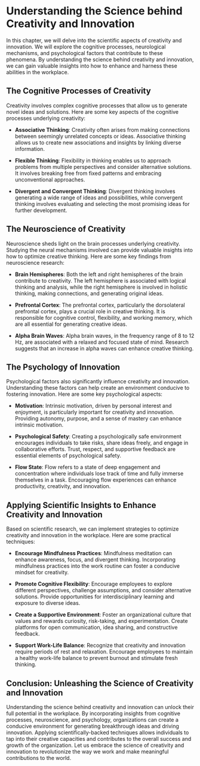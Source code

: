 Understanding the Science behind Creativity and Innovation
===================================================================

In this chapter, we will delve into the scientific aspects of creativity and innovation. We will explore the cognitive processes, neurological mechanisms, and psychological factors that contribute to these phenomena. By understanding the science behind creativity and innovation, we can gain valuable insights into how to enhance and harness these abilities in the workplace.

The Cognitive Processes of Creativity
-------------------------------------

Creativity involves complex cognitive processes that allow us to generate novel ideas and solutions. Here are some key aspects of the cognitive processes underlying creativity:

* **Associative Thinking**: Creativity often arises from making connections between seemingly unrelated concepts or ideas. Associative thinking allows us to create new associations and insights by linking diverse information.

* **Flexible Thinking**: Flexibility in thinking enables us to approach problems from multiple perspectives and consider alternative solutions. It involves breaking free from fixed patterns and embracing unconventional approaches.

* **Divergent and Convergent Thinking**: Divergent thinking involves generating a wide range of ideas and possibilities, while convergent thinking involves evaluating and selecting the most promising ideas for further development.

The Neuroscience of Creativity
------------------------------

Neuroscience sheds light on the brain processes underlying creativity. Studying the neural mechanisms involved can provide valuable insights into how to optimize creative thinking. Here are some key findings from neuroscience research:

* **Brain Hemispheres**: Both the left and right hemispheres of the brain contribute to creativity. The left hemisphere is associated with logical thinking and analysis, while the right hemisphere is involved in holistic thinking, making connections, and generating original ideas.

* **Prefrontal Cortex**: The prefrontal cortex, particularly the dorsolateral prefrontal cortex, plays a crucial role in creative thinking. It is responsible for cognitive control, flexibility, and working memory, which are all essential for generating creative ideas.

* **Alpha Brain Waves**: Alpha brain waves, in the frequency range of 8 to 12 Hz, are associated with a relaxed and focused state of mind. Research suggests that an increase in alpha waves can enhance creative thinking.

The Psychology of Innovation
----------------------------

Psychological factors also significantly influence creativity and innovation. Understanding these factors can help create an environment conducive to fostering innovation. Here are some key psychological aspects:

* **Motivation**: Intrinsic motivation, driven by personal interest and enjoyment, is particularly important for creativity and innovation. Providing autonomy, purpose, and a sense of mastery can enhance intrinsic motivation.

* **Psychological Safety**: Creating a psychologically safe environment encourages individuals to take risks, share ideas freely, and engage in collaborative efforts. Trust, respect, and supportive feedback are essential elements of psychological safety.

* **Flow State**: Flow refers to a state of deep engagement and concentration where individuals lose track of time and fully immerse themselves in a task. Encouraging flow experiences can enhance productivity, creativity, and innovation.

Applying Scientific Insights to Enhance Creativity and Innovation
-----------------------------------------------------------------

Based on scientific research, we can implement strategies to optimize creativity and innovation in the workplace. Here are some practical techniques:

* **Encourage Mindfulness Practices**: Mindfulness meditation can enhance awareness, focus, and divergent thinking. Incorporating mindfulness practices into the work routine can foster a conducive mindset for creativity.

* **Promote Cognitive Flexibility**: Encourage employees to explore different perspectives, challenge assumptions, and consider alternative solutions. Provide opportunities for interdisciplinary learning and exposure to diverse ideas.

* **Create a Supportive Environment**: Foster an organizational culture that values and rewards curiosity, risk-taking, and experimentation. Create platforms for open communication, idea sharing, and constructive feedback.

* **Support Work-Life Balance**: Recognize that creativity and innovation require periods of rest and relaxation. Encourage employees to maintain a healthy work-life balance to prevent burnout and stimulate fresh thinking.

Conclusion: Unleashing the Science of Creativity and Innovation
---------------------------------------------------------------

Understanding the science behind creativity and innovation can unlock their full potential in the workplace. By incorporating insights from cognitive processes, neuroscience, and psychology, organizations can create a conducive environment for generating breakthrough ideas and driving innovation. Applying scientifically-backed techniques allows individuals to tap into their creative capacities and contributes to the overall success and growth of the organization. Let us embrace the science of creativity and innovation to revolutionize the way we work and make meaningful contributions to the world.
